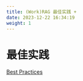 ```yaml
---
title: (Work)RAG 最佳实践 +
date: 2023-12-22 16:34:19
weight: 1
---
```




# 最佳实践
[Best Practices](https://candied-skunk-1ca.notion.site/160bfe211084803ea45ecc0cf4c58bae?pvs=4)

